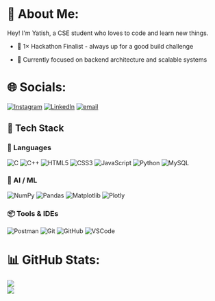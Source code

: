 # 💫 About Me:
Hey! I'm Yatish, a CSE student who loves to code and learn new things.

- 🧠 1× Hackathon Finalist - always up for a good build challenge  
<!-- - 🎨 I design in Figma and edit videos on the side   -->
- 📌 Currently focused on backend architecture and scalable systems  


# 🌐 Socials:
[![Instagram](https://img.shields.io/badge/Instagram-%23E4405F.svg?logo=Instagram&logoColor=white)](https://www.instagram.com/yatishhh__/) [![LinkedIn](https://img.shields.io/badge/LinkedIn-%230077B5.svg?logo=linkedin&logoColor=white)](https://www.linkedin.com/in/yatish-taneja-38884a328/) [![email](https://img.shields.io/badge/Email-D14836?logo=gmail&logoColor=white)](mailto:sagy48@gmail.com) 

## 🚀 Tech Stack

### 🧠 Languages
![C](https://img.shields.io/badge/C-343A40?style=for-the-badge&logo=c&logoColor=white)
![C++](https://img.shields.io/badge/C++-343A40?style=for-the-badge&logo=c%2B%2B&logoColor=white)
![HTML5](https://img.shields.io/badge/HTML5-343A40?style=for-the-badge&logo=html5&logoColor=white)
![CSS3](https://img.shields.io/badge/CSS3-343A40?style=for-the-badge&logo=css3&logoColor=white)
![JavaScript](https://img.shields.io/badge/JavaScript-343A40?style=for-the-badge&logo=javascript&logoColor=white)
![Python](https://img.shields.io/badge/Python-343A40?style=for-the-badge&logo=python&logoColor=white)
![MySQL](https://img.shields.io/badge/MySQL-343A40?style=for-the-badge&logo=mysql&logoColor=white)

### 🤖 AI / ML 
![NumPy](https://img.shields.io/badge/NumPy-343A40?style=for-the-badge&logo=numpy&logoColor=white)
![Pandas](https://img.shields.io/badge/Pandas-343A40?style=for-the-badge&logo=pandas&logoColor=white)
![Matplotlib](https://img.shields.io/badge/Matplotlib-343A40?style=for-the-badge&logo=matplotlib&logoColor=white)
![Plotly](https://img.shields.io/badge/Plotly-343A40?style=for-the-badge&logo=plotly&logoColor=white)



### 📦 Tools & IDEs
![Postman](https://img.shields.io/badge/Postman-343A40?style=for-the-badge&logo=postman&logoColor=FF6C37)
![Git](https://img.shields.io/badge/Git-343A40?style=for-the-badge&logo=git&logoColor=white)
![GitHub](https://img.shields.io/badge/GitHub-343A40?style=for-the-badge&logo=github&logoColor=white)
![VSCode](https://img.shields.io/badge/VS%20Code-343A40?style=for-the-badge&logo=visual-studio-code&logoColor=white)




<!-- ![Vercel](https://img.shields.io/badge/vercel-%23000000.svg?style=for-the-badge&logo=vercel&logoColor=white) ![Render](https://img.shields.io/badge/Render-%46E3B7.svg?style=for-the-badge&logo=render&logoColor=white) ![Express.js](https://img.shields.io/badge/express.js-%23404d59.svg?style=for-the-badge&logo=express&logoColor=%2361DAFB) ![JWT](https://img.shields.io/badge/JWT-black?style=for-the-badge&logo=JSON%20web%20tokens) ![Next JS](https://img.shields.io/badge/Next-black?style=for-the-badge&logo=next.js&logoColor=white) ![NodeJS](https://img.shields.io/badge/node.js-6DA55F?style=for-the-badge&logo=node.js&logoColor=white) ![Nodemon](https://img.shields.io/badge/NODEMON-%23323330.svg?style=for-the-badge&logo=nodemon&logoColor=%BBDEAD) ![React](https://img.shields.io/badge/react-%2320232a.svg?style=for-the-badge&logo=react&logoColor=%2361DAFB) ![TailwindCSS](https://img.shields.io/badge/tailwindcss-%2338B2AC.svg?style=for-the-badge&logo=tailwind-css&logoColor=white) ![Vite](https://img.shields.io/badge/vite-%23646CFF.svg?style=for-the-badge&logo=vite&logoColor=white) ![MongoDB](https://img.shields.io/badge/MongoDB-%234ea94b.svg?style=for-the-badge&logo=mongodb&logoColor=white) ![Prisma](https://img.shields.io/badge/Prisma-3982CE?style=for-the-badge&logo=Prisma&logoColor=white) ![Supabase](https://img.shields.io/badge/Supabase-3ECF8E?style=for-the-badge&logo=supabase&logoColor=white) ![Postgres](https://img.shields.io/badge/postgres-%23316192.svg?style=for-the-badge&logo=postgresql&logoColor=white) ![Figma](https://img.shields.io/badge/figma-%23F24E1E.svg?style=for-the-badge&logo=figma&logoColor=white) ![GitHub Actions](https://img.shields.io/badge/github%20actions-%232671E5.svg?style=for-the-badge&logo=githubactions&logoColor=white) ![Git](https://img.shields.io/badge/git-%23F05033.svg?style=for-the-badge&logo=git&logoColor=white) ![Postman](https://img.shields.io/badge/Postman-FF6C37?style=for-the-badge&logo=postman&logoColor=white) -->


# 📊 GitHub Stats:
![](https://nirzak-streak-stats.vercel.app/?user=yatishhh4806&theme=dark&hide_border=false)<br/>
![](https://github-readme-stats.vercel.app/api/top-langs/?username=yatishhh4806&theme=dark&hide_border=false&include_all_commits=true&count_private=true&layout=compact)
